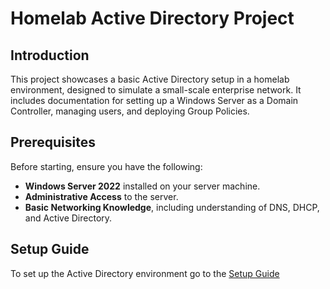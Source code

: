# Homelab Active Directory Project

## Introduction
This project showcases a basic Active Directory setup in a homelab environment, designed to simulate a small-scale enterprise network. It includes documentation for setting up a Windows Server as a Domain Controller, managing users, and deploying Group Policies.

## Prerequisites
Before starting, ensure you have the following:

- **Windows Server 2022** installed on your server machine.
- **Administrative Access** to the server.
- **Basic Networking Knowledge**, including understanding of DNS, DHCP, and Active Directory.

## Setup Guide
To set up the Active Directory environment go to the [Setup Guide](./setup.md)

